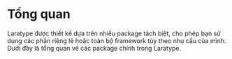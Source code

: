 # Tổng quan

Laratype được thiết kế dựa trên nhiều package tách biệt, cho phép bạn sử dụng các phần riêng lẻ hoặc toàn bộ framework tùy theo nhu cầu của mình. Dưới đây là tổng quan về các package chính trong Laratype.